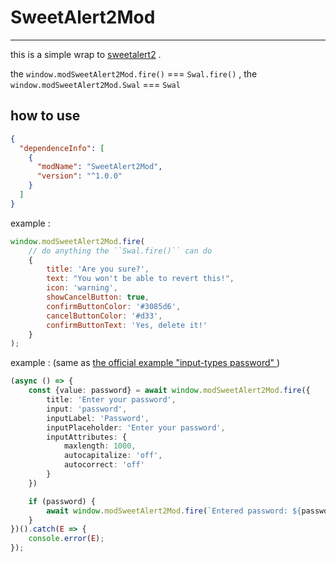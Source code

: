 # SweetAlert2Mod

---

this is a simple wrap to [sweetalert2](https://sweetalert2.github.io) .

the `window.modSweetAlert2Mod.fire()` === `Swal.fire()` , the `window.modSweetAlert2Mod.Swal` === `Swal`

## how to use

```json lines
{
  "dependenceInfo": [
    {
      "modName": "SweetAlert2Mod",
      "version": "^1.0.0"
    }
  ]
}
```

example :

```js
window.modSweetAlert2Mod.fire(
    // do anything the ``Swal.fire()`` can do
    {
        title: 'Are you sure?',
        text: "You won't be able to revert this!",
        icon: 'warning',
        showCancelButton: true,
        confirmButtonColor: '#3085d6',
        cancelButtonColor: '#d33',
        confirmButtonText: 'Yes, delete it!'
    }
);
```



example : (same as [the official example "input-types password" ](https://sweetalert2.github.io/#input-types))

```ts
(async () => {
    const {value: password} = await window.modSweetAlert2Mod.fire({
        title: 'Enter your password',
        input: 'password',
        inputLabel: 'Password',
        inputPlaceholder: 'Enter your password',
        inputAttributes: {
            maxlength: 1000,
            autocapitalize: 'off',
            autocorrect: 'off'
        }
    })

    if (password) {
        await window.modSweetAlert2Mod.fire(`Entered password: ${password}`)
    }
})().catch(E => {
    console.error(E);
});
```

